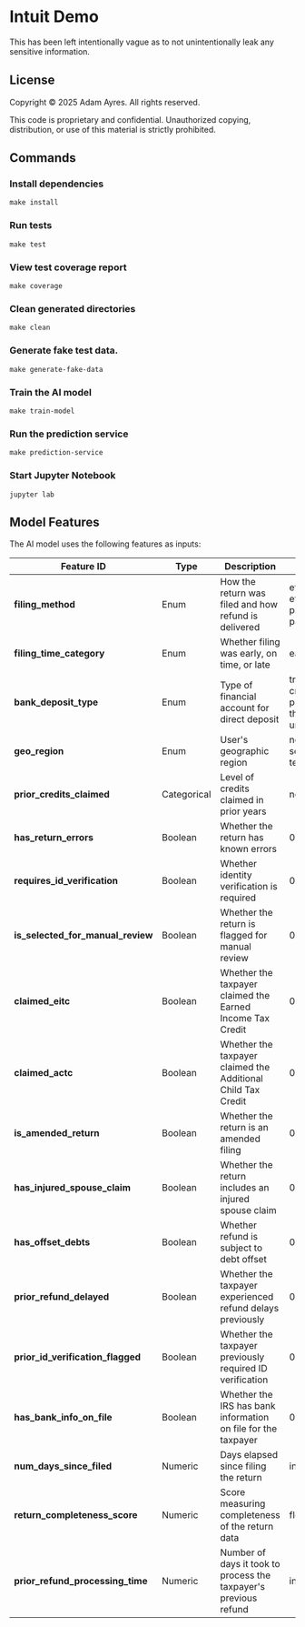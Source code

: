 # Intuit Demo

This has been left intentionally vague as to not unintentionally leak any sensitive information.

## License

Copyright © 2025 Adam Ayres. All rights reserved.

This code is proprietary and confidential. Unauthorized copying, distribution,
or use of this material is strictly prohibited.

## Commands

### Install dependencies
```
make install
```

### Run tests
```
make test
```

### View test coverage report
```
make coverage
```

### Clean generated directories
```
make clean
```

### Generate fake test data.
```
make generate-fake-data
```

### Train the AI model
```
make train-model
```

### Run the prediction service
```
make prediction-service
```

### Start Jupyter Notebook
```
jupyter lab
```

## Model Features

The AI model uses the following features as inputs:

| Feature ID | Type | Description | Possible Values |
|------------|------|-------------|-----------------|
| **filing_method** | Enum | How the return was filed and how refund is delivered | efile_direct_deposit, efile_paper_check, paper_direct_deposit, paper_paper_check |
| **filing_time_category** | Enum | Whether filing was early, on time, or late | early, normal, late |
| **bank_deposit_type** | Enum | Type of financial account for direct deposit | traditional_bank, credit_union, prepaid_card, third_party_processor, unknown |
| **geo_region** | Enum | User's geographic region | northeast, midwest, south, west, territories, unknown |
| **prior_credits_claimed** | Categorical | Level of credits claimed in prior years | none, few, many |
| **has_return_errors** | Boolean | Whether the return has known errors | 0 (No), 1 (Yes) |
| **requires_id_verification** | Boolean | Whether identity verification is required | 0 (No), 1 (Yes) |
| **is_selected_for_manual_review** | Boolean | Whether the return is flagged for manual review | 0 (No), 1 (Yes) |
| **claimed_eitc** | Boolean | Whether the taxpayer claimed the Earned Income Tax Credit | 0 (No), 1 (Yes) |
| **claimed_actc** | Boolean | Whether the taxpayer claimed the Additional Child Tax Credit | 0 (No), 1 (Yes) |
| **is_amended_return** | Boolean | Whether the return is an amended filing | 0 (No), 1 (Yes) |
| **has_injured_spouse_claim** | Boolean | Whether the return includes an injured spouse claim | 0 (No), 1 (Yes) |
| **has_offset_debts** | Boolean | Whether refund is subject to debt offset | 0 (No), 1 (Yes) |
| **prior_refund_delayed** | Boolean | Whether the taxpayer experienced refund delays previously | 0 (No), 1 (Yes) |
| **prior_id_verification_flagged** | Boolean | Whether the taxpayer previously required ID verification | 0 (No), 1 (Yes) |
| **has_bank_info_on_file** | Boolean | Whether the IRS has bank information on file for the taxpayer | 0 (No), 1 (Yes) |
| **num_days_since_filed** | Numeric | Days elapsed since filing the return | integer (e.g. 12) |
| **return_completeness_score** | Numeric | Score measuring completeness of the return data | float (0.0 to 1.0) |
| **prior_refund_processing_time** | Numeric | Number of days it took to process the taxpayer's previous refund | integer (e.g. 10) |
